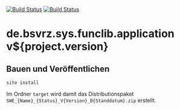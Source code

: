 [![Build Status](https://travis-ci.org/datenverteiler/de.bsvrz.sys.funclib.application.svg?branch=develop)](https://travis-ci.org/datenverteiler/de.bsvrz.sys.funclib.application)
[![Build Status](https://api.bintray.com/packages/datenverteiler/maven/de.bsvrz.sys.funclib.application/images/download.svg)](https://bintray.com/datenverteiler/maven/de.bsvrz.sys.funclib.application)

de.bsvrz.sys.funclib.application v${project.version}
========================================


Bauen und Veröffentlichen
-------------------------

    site install

Im Ordner `target` wird damit das Distributionspaket
`SWE_{Name}_{Status}_V{Version}_D{Standdatum}.zip` erstellt.
